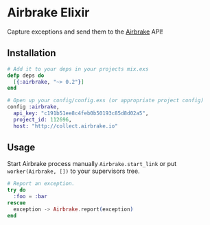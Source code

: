 # Airbrake Elixir

Capture exceptions and send them to the [Airbrake](http://airbrake.io) API!

## Installation

```elixir
# Add it to your deps in your projects mix.exs
defp deps do
  [{:airbrake, "~> 0.2"}]
end

# Open up your config/config.exs (or appropriate project config)
config :airbrake,
  api_key: "c191b51ee8c4feb0b50193c85d8d02a5",
  project_id: 112696,
  host: "http://collect.airbrake.io"
```

## Usage


Start Airbrake process manually `Airbrake.start_link`
or put `worker(Airbrake, [])` to your supervisors tree.

```elixir
# Report an exception.
try do
  :foo = :bar
rescue
  exception -> Airbrake.report(exception)
end
```
